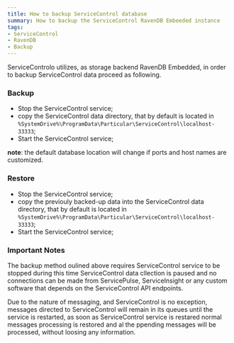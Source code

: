 ```yaml
---
title: How to backup ServiceControl database
summary: How to backup the ServiceControl RavenDB Embeeded instance
tags:
- ServiceControl
- RavenDB
- Backup
---
```

ServiceControlo utilizes, as storage backend RavenDB Embedded, in order to backup ServiceControl data proceed as following.

### Backup

* Stop the ServiceControl service;
* copy the ServiceControl data directory, that by default is located in `%SystemDrive%\ProgramData\Particular\ServiceControl\localhost-33333`;
* Start the ServiceControl service;

**note**: the default database location will change if ports and host names are customized.

### Restore

* Stop the ServiceControl service;
* copy the previouly backed-up data into the ServiceControl data directory, that by default is located in `%SystemDrive%\ProgramData\Particular\ServiceControl\localhost-33333`;
* Start the ServiceControl service;

### Important Notes

The backup method oulined above requires ServiceControl service to be stopped during this time ServiceControl data cllection is paused and no connections can be made from ServicePulse, ServiceInsight or any custom software that depends on the ServiceControl API endpoints.

Due to the nature of messaging, and ServiceControl is no exception, messages directed to ServiceControl will remain in its queues until the service is restarted, as soon as ServiceControl service is restared normal messages processing is restored and al the ppending messages will be processed, without loosing any information.